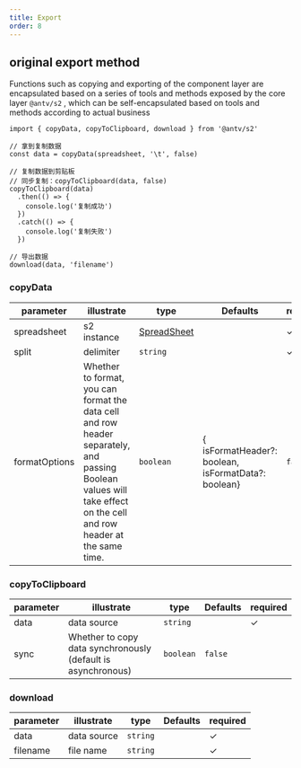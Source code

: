 ```yaml
---
title: Export
order: 8
---
```


## original export method

Functions such as copying and exporting of the component layer are encapsulated based on a series of tools and methods exposed by the core layer `@antv/s2` , which can be self-encapsulated based on tools and methods according to actual business

```tsx
import { copyData, copyToClipboard, download } from '@antv/s2'

// 拿到复制数据
const data = copyData(spreadsheet, '\t', false)

// 复制数据到剪贴板
// 同步复制：copyToClipboard(data, false)
copyToClipboard(data)
  .then(() => {
    console.log('复制成功')
  })
  .catch(() => {
    console.log('复制失败')
  })

// 导出数据
download(data, 'filename')
```

### copyData

| parameter     | illustrate                                                                                                                                                          | type                                                                       | Defaults | required |
| ------------- | ------------------------------------------------------------------------------------------------------------------------------------------------------------------- | -------------------------------------------------------------------------- | -------- | -------- |
| spreadsheet   | s2 instance                                                                                                                                                         | [SpreadSheet](/docs/api/basic-class/spreadsheet)                           |          | ✓        |
| split         | delimiter                                                                                                                                                           | `string`                                                                   |          | ✓        |
| formatOptions | Whether to format, you can format the data cell and row header separately, and passing Boolean values will take effect on the cell and row header at the same time. | <code>boolean | { isFormatHeader?: boolean, isFormatData?: boolean}</code> | `false`  |          |

### copyToClipboard

| parameter | illustrate                                                   | type      | Defaults | required |
| --------- | ------------------------------------------------------------ | --------- | -------- | -------- |
| data      | data source                                                  | `string`  |          | ✓        |
| sync      | Whether to copy data synchronously (default is asynchronous) | `boolean` | `false`  |          |

### download

| parameter | illustrate  | type     | Defaults | required |
| --------- | ----------- | -------- | -------- | -------- |
| data      | data source | `string` |          | ✓        |
| filename  | file name   | `string` |          | ✓        |
